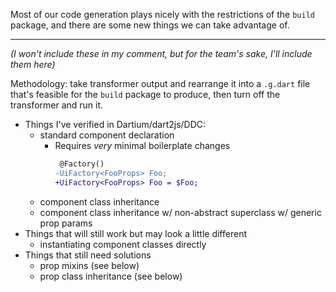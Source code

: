 Most of our code generation plays nicely with the restrictions of the `build` package, and there are some new things we can take advantage of.

---

_(I won't include these in my comment, but for the team's sake, I'll include them here)_

Methodology: take transformer output and rearrange it into a `.g.dart` file that's feasible for the `build` package to produce, then turn off the transformer and run it.
- Things I've verified in Dartium/dart2js/DDC:
  - standard component declaration
    - Requires *very* minimal boilerplate changes
      ```diff
       @Factory()
      -UiFactory<FooProps> Foo;
      +UiFactory<FooProps> Foo = $Foo;
      ```
  - component class inheritance
  - component class inheritance w/ non-abstract superclass w/ generic prop params
- Things that will still work but may look a little different
  - instantiating component classes directly 
- Things that still need solutions
  - prop mixins (see below)
  - prop class inheritance (see below)
